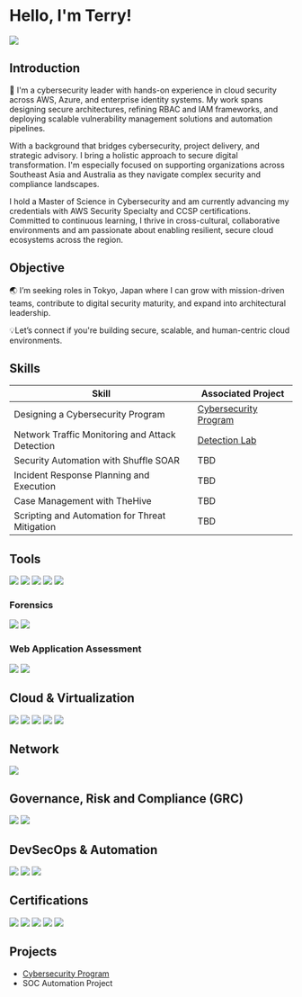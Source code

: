 # Hello, I'm Terry!
  
<a href="https://www.linkedin.com/in/terryseehra/"><img src="https://img.shields.io/badge/-LinkedIn-0072b1?&style=for-the-badge&logo=linkedin&logoColor=white" /></a> 

## Introduction

🔐 I'm a cybersecurity leader with hands-on experience in cloud security across AWS, Azure, and enterprise identity systems. My work spans designing secure architectures, refining RBAC and IAM frameworks, and deploying scalable vulnerability management solutions and automation pipelines.

With a background that bridges cybersecurity, project delivery, and strategic advisory. I bring a holistic approach to secure digital transformation. I'm especially focused on supporting organizations across Southeast Asia and Australia as they navigate complex security and compliance landscapes.

I hold a Master of Science in Cybersecurity and am currently advancing my credentials with AWS Security Specialty and CCSP certifications. Committed to continuous learning, I thrive in cross-cultural, collaborative environments and am passionate about enabling resilient, secure cloud ecosystems across the region.

## Objective

🌏 I’m seeking roles in Tokyo, Japan where I can grow with mission-driven teams, contribute to digital security maturity, and expand into architectural leadership.

💡Let’s connect if you're building secure, scalable, and human-centric cloud environments.

## Skills

| Skill                                         | Associated Project         |
|-----------------------------------------------|----------------------------|
| Designing a Cybersecurity Program             | <a href="https://github.com/Soldeath/Cybersecurity-Program/blob/main/README.md">Cybersecurity Program</a>|
| Network Traffic Monitoring and Attack Detection | <a href="https://google.com">Detection Lab</a>|
| Security Automation with Shuffle SOAR         | TBD|
| Incident Response Planning and Execution      | TBD|
| Case Management with TheHive                  | TBD|
| Scripting and Automation for Threat Mitigation | TBD|

## Tools
<div>
    <img src="https://img.shields.io/badge/-Nessus-1679A7?&style=for-the-badge&logo=Nessus&logoColor=white" />
    <img src="https://img.shields.io/badge/-Metasploit-EF3B2D?&style=for-the-badge&logo=Metasploit&logoColor=white" />
    <img src="https://img.shields.io/badge/-Okta (IAM)-1679A7?&style=for-the-badge&logo=Okta&logoColor=white" />
    <img src="https://img.shields.io/badge/-Workspace ONE-EF3B2D?&style=for-the-badge&logo=VMware&logoColor=white" />
    <img src="https://img.shields.io/badge/-Azure AD Connect-777BB4?&style=for-the-badge&logo=Azure&logoColor=white" />
</div>

### Forensics
<div>
    <img src="https://img.shields.io/badge/-Wireshark-1679A7?&style=for-the-badge&logo=Wireshark&logoColor=white" />
    <img src="https://img.shields.io/badge/-Autopsy-777BB4?&style=for-the-badge&logo=Autopsy&logoColor=white" />
</div>

### Web Application Assessment
<div>
    <img src="https://img.shields.io/badge/Burp_Suite-1679A7?&style=for-the-badge&logo=Burp_Suite&logoColor=white" />
    <img src="https://img.shields.io/badge/-OWASP_ZAP-777BB4?&style=for-the-badge&logo=OWASP_ZAP&logoColor=white" />
</div>

## Cloud & Virtualization
<div>
    <img src="https://img.shields.io/badge/-AWS-1679A7?&style=for-the-badge&logo=AWS&logoColor=white" />
    <img src="https://img.shields.io/badge/-Azure-EF3B2D?&style=for-the-badge&logo=Azure&logoColor=white" />
    <img src="https://img.shields.io/badge/-Terraform-777BB4?&style=for-the-badge&logo=Terraform&logoColor=white" />
    <img src="https://img.shields.io/badge/-VMware-1679A7?&style=for-the-badge&logo=VMware&logoColor=white" />
    <img src="https://img.shields.io/badge/-Salesforce-777BB4?&style=for-the-badge&logo=Salesforce&logoColor=white" />
</div>

## Network
<div>
    <img src="https://img.shields.io/badge/-Wireshark-1679A7?&style=for-the-badge&logo=Wireshark&logoColor=white" />
</div>

## Governance, Risk and Compliance (GRC)
<div>
    <img src="https://img.shields.io/badge/-NIST_CSF-00A4EF?&style=for-the-badge&logo=NIST&logoColor=white" />
    <img src="https://img.shields.io/badge/-ISO_27001-4B275F?&style=for-the-badge&logo=ISO&logoColor=white" />
</div>

## DevSecOps & Automation
<div>
    <img src="https://img.shields.io/badge/-Github-0078D4?&style=for-the-badge&logo=Github&logoColor=white" />
    <img src="https://img.shields.io/badge/-CI/CD-000000?&style=for-the-badge&logo=CI/CD&logoColor=white" />
    <img src="https://img.shields.io/badge/-Bash-005571?&style=for-the-badge&logo=Bash&logoColor=white" />
</div>

## Certifications

<div>
<img src="https://img.shields.io/badge/-VMWare_Certified_Associate_Cloud%2B-FF0000?&style=for-the-badge&logo=VMware&logoColor=white" />
<img src="https://img.shields.io/badge/-Microsoft_Technology_Associate_Database_Fundamentals%2B-007ACC?&style=for-the-badge&logo=Microsoft&logoColor=white" />
<img src="https://img.shields.io/badge/-AWS Security Specialty-4D4D4D?&style=for-the-badge&logo=AWS&logoColor=white" />
<img src="https://img.shields.io/badge/-AZ_500-007ACC?&style=for-the-badge&logo=Microsoft&logoColor=white" />
<img src="https://img.shields.io/badge/-CCSP%2B-FF0000?&style=for-the-badge&logo=ISC2&logoColor=white" />
</div>

## Projects
- <a href="https://github.com/Soldeath/Cybersecurity-Program/blob/main/README.md">Cybersecurity Program</a>
- SOC Automation Project

